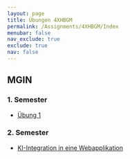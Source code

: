 ```yaml
---
layout: page
title: Übungen 4XHBGM
permalink: /Assignments/4XHBGM/Index
menubar: false
nav_exclude: true
exclude: true
nav: false
---
```


<!-- Dieses Jar nicht anzeigen, weil kein MIS unterricht zugeteilt-->
<!-- ## MIS -->

<!-- - [Assignment1](/Assignments/4XHBGM/Assignment1)
- [Greeting Assignment](/Assignments/4XHBGM/Greeting)
- [Spring mit Datenbank](/Assignments/4XHBGM/JPA)
- [FHIR mit Spring](/Assignments/4XHBGM/FHIR)
- [Docker Virtualisierung]()
- [Multi Service]()
- [OpenID Connect]()

-->

## MGIN

### 1. Semester

- [Übung 1](/Assignments/4XHBGM/MGIN/Uebung1)
<!-- - [Übung 2](/Assignments/4XHBGM/MGIN/Uebung2) -->
<!--- [Übung 3](/Assignments/4XHBGM/MGIN/Uebung3) -->
<!--- [Übung 4](/Assignments/4XHBGM/MGIN/Uebung4) -->

### 2. Semester

- [KI-Integration in eine Webapplikation](/Assignments/4XHBGM/WhisperIntegration)